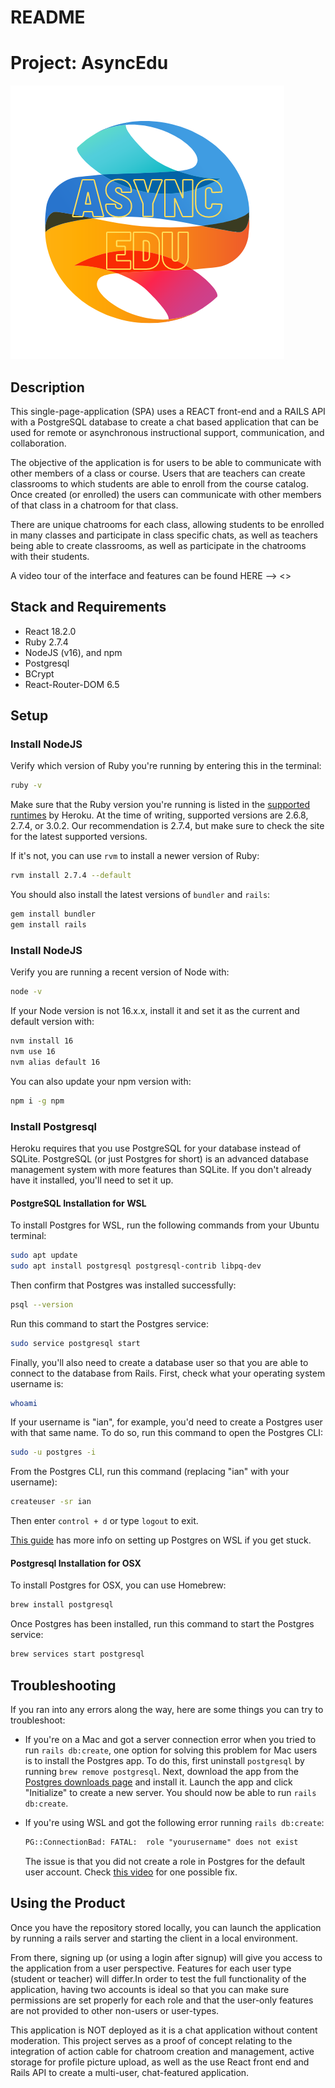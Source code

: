 # README

# Project: AsyncEdu

![plot](./client/public/asyncedu_logo.png)

## Description

This single-page-application (SPA) uses a REACT front-end and a RAILS API with a PostgreSQL database to create a chat based application that can be used for remote or asynchronous instructional support, communication, and collaboration.

The objective of the application is for users to be able to communicate with other members of a class or course. Users that are teachers can create classrooms to which students are able to enroll from the course catalog. Once created (or enrolled) the users can communicate with other members of that class in a chatroom for that class.

There are unique chatrooms for each class, allowing students to be enrolled in many classes and participate in class specific chats, as well as teachers being able to create classrooms, as well as participate in the chatrooms with their students.

A video tour of the interface and features can be found HERE --> <<link>>

## Stack and Requirements

- React 18.2.0
- Ruby 2.7.4
- NodeJS (v16), and npm
- Postgresql
- BCrypt
- React-Router-DOM 6.5

## Setup

### Install NodeJS

Verify which version of Ruby you're running by entering this in the terminal:

```sh
ruby -v
```

Make sure that the Ruby version you're running is listed in the [supported
runtimes][] by Heroku. At the time of writing, supported versions are 2.6.8,
2.7.4, or 3.0.2. Our recommendation is 2.7.4, but make sure to check the site
for the latest supported versions.

If it's not, you can use `rvm` to install a newer version of Ruby:

```sh
rvm install 2.7.4 --default
```

You should also install the latest versions of `bundler` and `rails`:

```sh
gem install bundler
gem install rails
```

[supported runtimes]: https://devcenter.heroku.com/articles/ruby-support#supported-runtimes

### Install NodeJS

Verify you are running a recent version of Node with:

```sh
node -v
```

If your Node version is not 16.x.x, install it and set it as the current and
default version with:

```sh
nvm install 16
nvm use 16
nvm alias default 16
```

You can also update your npm version with:

```sh
npm i -g npm
```

### Install Postgresql

Heroku requires that you use PostgreSQL for your database instead of SQLite.
PostgreSQL (or just Postgres for short) is an advanced database management
system with more features than SQLite. If you don't already have it installed,
you'll need to set it up.

#### PostgreSQL Installation for WSL

To install Postgres for WSL, run the following commands from your Ubuntu terminal:

```sh
sudo apt update
sudo apt install postgresql postgresql-contrib libpq-dev
```

Then confirm that Postgres was installed successfully:

```sh
psql --version
```

Run this command to start the Postgres service:

```sh
sudo service postgresql start
```

Finally, you'll also need to create a database user so that you are able to
connect to the database from Rails. First, check what your operating system
username is:

```sh
whoami
```

If your username is "ian", for example, you'd need to create a Postgres user
with that same name. To do so, run this command to open the Postgres CLI:

```sh
sudo -u postgres -i
```

From the Postgres CLI, run this command (replacing "ian" with your username):

```sh
createuser -sr ian
```

Then enter `control + d` or type `logout` to exit.

[This guide][postgresql wsl] has more info on setting up Postgres on WSL if you
get stuck.

[postgresql wsl]: https://docs.microsoft.com/en-us/windows/wsl/tutorials/wsl-database#install-postgresql

#### Postgresql Installation for OSX

To install Postgres for OSX, you can use Homebrew:

```sh
brew install postgresql
```

Once Postgres has been installed, run this command to start the Postgres
service:

```sh
brew services start postgresql
```

## Troubleshooting

If you ran into any errors along the way, here are some things you can try to
troubleshoot:

- If you're on a Mac and got a server connection error when you tried to run
  `rails db:create`, one option for solving this problem for Mac users is to
  install the Postgres app. To do this, first uninstall `postgresql` by running
  `brew remove postgresql`. Next, download the app from the
  [Postgres downloads page][postgres downloads page] and install it. Launch the
  app and click "Initialize" to create a new server. You should now be able to
  run `rails db:create`.

- If you're using WSL and got the following error running `rails db:create`:

  ```txt
  PG::ConnectionBad: FATAL:  role "yourusername" does not exist
  ```

  The issue is that you did not create a role in Postgres for the default user
  account. Check [this video](https://www.youtube.com/watch?v=bQC5izDzOgE) for
  one possible fix.

[postgres downloads page]: https://postgresapp.com/downloads.html

## Using the Product

Once you have the repository stored locally, you can launch the application by running a rails server and starting the client in a local environment.

From there, signing up (or using a login after signup) will give you access to the application from a user perspective. Features for each user type (student or teacher) will differ.In order to test the full functionality of the application, having two accounts is ideal so that you can make sure permissions are set properly for each role and that the user-only features are not provided to other non-users or user-types.

This application is NOT deployed as it is a chat application without content moderation. This project serves as a proof of concept relating to the integration of action cable for chatroom creation and management, active storage for profile picture upload, as well as the use React front end and Rails API to create a multi-user, chat-featured application.

